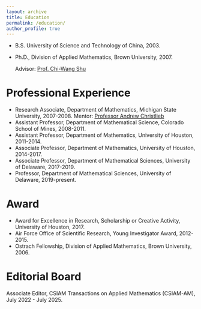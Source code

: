 ```yaml
---
layout: archive
title: Education
permalink: /education/
author_profile: true
---
```



- B.S. University of Science and Technology of China, 2003.
- Ph.D., Division of Applied Mathematics, Brown University, 2007. 

  Advisor: [Prof. Chi-Wang Shu](http://www.dam.brown.edu/people/shu/)


Professional Experience
======

- Research Associate, Department of Mathematics, Michigan State University, 2007-2008. 
  Mentor: [Professor Andrew Christlieb](http://www.the-christlieb-group.org/)
- Assistant Professor, Department of Mathematical Science, Colorado School of Mines, 2008-2011.
- Assistant Professor, Department of Mathematics, University of Houston, 2011-2014.
- Associate Professor, Department of Mathematics, University of Houston, 2014-2017.
- Associate Professor, Department of Mathematical Sciences, University of Delaware, 2017-2019.
- Professor, Department of Mathematical Sciences, University of Delaware, 2019-present.

Award
======

- Award for Excellence in Research, Scholarship or Creative Activity, University of Houston, 2017.
- Air Force Office of Scientific Research, Young Investigator Award, 2012-2015.
- Ostrach Fellowship, Division of Applied Mathematics, Brown University, 2006.

Editorial Board
======
Associate Editor, CSIAM Transactions on Applied Mathematics (CSIAM-AM), July 2022 - July 2025.
